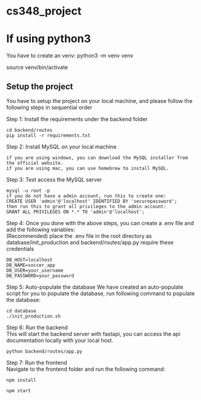# cs348_project

# If using python3

You have to create an venv:
python3 -m venv venv

source venv/bin/activate


## Setup the project

You have to setup the project on your local machine, and please follow the following steps in sequential order

Step 1: Install the requirements under the backend folder

```
cd backend/routes
pip install -r requirements.txt
```

Step 2: Install MySQL on your local machine

```
if you are using windows, you can download the MySQL installer from the official website.
if you are using mac, you can use homebrew to install MySQL.
```

Step 3: Test access the MySQL server

```
mysql -u root -p
if you do not have a admin account, run this to create one:
CREATE USER 'admin'@'localhost' IDENTIFIED BY 'securepassword';
then run this to grant all privileges to the admin account:
GRANT ALL PRIVILEGES ON *.* TO 'admin'@'localhost';
```

Step 4: Once you done with the above steps, you can create a .env file and add the following variables:\
(Recommended) place the .env file in the root directory as database/init_production and backend/routes/app.py require these credentials

```
DB_HOST=localhost
DB_NAME=soccer_app
DB_USER=your_username
DB_PASSWORD=your_password
```

Step 5: Auto-populate the database
We have created an auto-populate script for you to populate the database, run following command to populate the database:

```
cd database
./init_production.sh
```

Step 6: Run the backend \
This will start the backend server with fastapi, you can access the api documentation locally with your local host.
```
python backend/routes/app.py
```

Step 7: Run the frontend \
Navigate to the frontend folder and run the following command:
```
npm install
```
```
npm start
```

